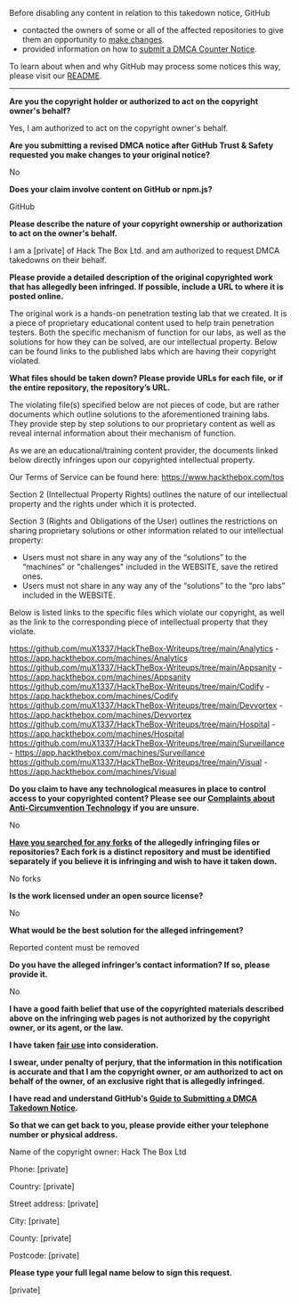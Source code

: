 Before disabling any content in relation to this takedown notice, GitHub
- contacted the owners of some or all of the affected repositories to give them an opportunity to [make changes](https://docs.github.com/en/github/site-policy/dmca-takedown-policy#a-how-does-this-actually-work).
- provided information on how to [submit a DMCA Counter Notice](https://docs.github.com/en/articles/guide-to-submitting-a-dmca-counter-notice).

To learn about when and why GitHub may process some notices this way, please visit our [README](https://github.com/github/dmca/blob/master/README.md#anatomy-of-a-takedown-notice).

---

**Are you the copyright holder or authorized to act on the copyright owner's behalf?**

Yes, I am authorized to act on the copyright owner's behalf.

**Are you submitting a revised DMCA notice after GitHub Trust & Safety requested you make changes to your original notice?**

No

**Does your claim involve content on GitHub or npm.js?**

GitHub

**Please describe the nature of your copyright ownership or authorization to act on the owner's behalf.**

I am a [private] of Hack The Box Ltd. and am authorized to request DMCA takedowns on their behalf.

**Please provide a detailed description of the original copyrighted work that has allegedly been infringed. If possible, include a URL to where it is posted online.**

The original work is a hands-on penetration testing lab that we created. It is a piece of proprietary educational content used to help train penetration testers. Both the specific mechanism of function for our labs, as well as the solutions for how they can be solved, are our intellectual property. Below can be found links to the published labs which are having their copyright violated.

**What files should be taken down? Please provide URLs for each file, or if the entire repository, the repository’s URL.**

The violating file(s) specified below are not pieces of code, but are rather documents which outline solutions to the aforementioned training labs.  
They provide step by step solutions to our proprietary content as well as reveal internal information about their mechanism of function.

As we are an educational/training content provider, the documents linked below directly infringes upon our copyrighted intellectual property.  

Our Terms of Service can be found here: https://www.hackthebox.com/tos

Section 2 (Intellectual Property Rights) outlines the nature of our intellectual property and the rights under which it is protected.

Section 3 (Rights and Obligations of the User) outlines the restrictions on sharing proprietary solutions or other information related to our intellectual property:  
- Users must not share in any way any of the “solutions” to the “machines” or "challenges" included in the WEBSITE, save the retired ones.  
- Users must not share in any way any of the “solutions” to the “pro labs” included in the WEBSITE.

Below is listed links to the specific files which violate our copyright, as well as the link to the corresponding piece of intellectual property that they violate.

https://github.com/muX1337/HackTheBox-Writeups/tree/main/Analytics - https://app.hackthebox.com/machines/Analytics  
https://github.com/muX1337/HackTheBox-Writeups/tree/main/Appsanity - https://app.hackthebox.com/machines/Appsanity  
https://github.com/muX1337/HackTheBox-Writeups/tree/main/Codify - https://app.hackthebox.com/machines/Codify  
https://github.com/muX1337/HackTheBox-Writeups/tree/main/Devvortex - https://app.hackthebox.com/machines/Devvortex  
https://github.com/muX1337/HackTheBox-Writeups/tree/main/Hospital - https://app.hackthebox.com/machines/Hospital  
https://github.com/muX1337/HackTheBox-Writeups/tree/main/Surveillance - https://app.hackthebox.com/machines/Surveillance  
https://github.com/muX1337/HackTheBox-Writeups/tree/main/Visual - https://app.hackthebox.com/machines/Visual

**Do you claim to have any technological measures in place to control access to your copyrighted content? Please see our <a href="https://docs.github.com/articles/guide-to-submitting-a-dmca-takedown-notice#complaints-about-anti-circumvention-technology">Complaints about Anti-Circumvention Technology</a> if you are unsure.**

No

**<a href="https://docs.github.com/articles/dmca-takedown-policy#b-what-about-forks-or-whats-a-fork">Have you searched for any forks</a> of the allegedly infringing files or repositories? Each fork is a distinct repository and must be identified separately if you believe it is infringing and wish to have it taken down.**

No forks

**Is the work licensed under an open source license?**

No

**What would be the best solution for the alleged infringement?**

Reported content must be removed

**Do you have the alleged infringer’s contact information? If so, please provide it.**

No

**I have a good faith belief that use of the copyrighted materials described above on the infringing web pages is not authorized by the copyright owner, or its agent, or the law.**

**I have taken <a href="https://www.lumendatabase.org/topics/22">fair use</a> into consideration.**

**I swear, under penalty of perjury, that the information in this notification is accurate and that I am the copyright owner, or am authorized to act on behalf of the owner, of an exclusive right that is allegedly infringed.**

**I have read and understand GitHub's <a href="https://docs.github.com/articles/guide-to-submitting-a-dmca-takedown-notice/">Guide to Submitting a DMCA Takedown Notice</a>.**

**So that we can get back to you, please provide either your telephone number or physical address.**

Name of the copyright owner: Hack The Box Ltd

Phone: [private]

Country: [private]

Street address: [private]

City: [private]

County: [private]

Postcode: [private]

**Please type your full legal name below to sign this request.**

[private]
